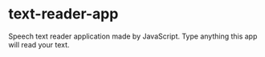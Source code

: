 # text-reader-app
Speech text reader application made by JavaScript. Type anything this app will read your text.
